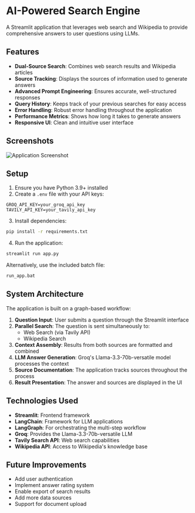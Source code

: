 # AI-Powered Search Engine

A Streamlit application that leverages web search and Wikipedia to provide comprehensive answers to user questions using LLMs.

## Features

- **Dual-Source Search**: Combines web search results and Wikipedia articles
- **Source Tracking**: Displays the sources of information used to generate answers
- **Advanced Prompt Engineering**: Ensures accurate, well-structured responses
- **Query History**: Keeps track of your previous searches for easy access
- **Error Handling**: Robust error handling throughout the application
- **Performance Metrics**: Shows how long it takes to generate answers
- **Responsive UI**: Clean and intuitive user interface

## Screenshots

![Application Screenshot](https://via.placeholder.com/800x450.png?text=AI+Search+Engine+Screenshot)

## Setup

1. Ensure you have Python 3.9+ installed
2. Create a `.env` file with your API keys:
```
GROQ_API_KEY=your_groq_api_key
TAVILY_API_KEY=your_tavily_api_key
```
3. Install dependencies:
```bash
pip install -r requirements.txt
```
4. Run the application:
```bash
streamlit run app.py
```
Alternatively, use the included batch file:
```bash
run_app.bat
```

## System Architecture

The application is built on a graph-based workflow:

1. **Question Input**: User submits a question through the Streamlit interface
2. **Parallel Search**: The question is sent simultaneously to:
   - Web Search (via Tavily API)
   - Wikipedia Search
3. **Context Assembly**: Results from both sources are formatted and combined
4. **LLM Answer Generation**: Groq's Llama-3.3-70b-versatile model processes the context
5. **Source Documentation**: The application tracks sources throughout the process
6. **Result Presentation**: The answer and sources are displayed in the UI

## Technologies Used

- **Streamlit**: Frontend framework
- **LangChain**: Framework for LLM applications
- **LangGraph**: For orchestrating the multi-step workflow
- **Groq**: Provides the Llama-3.3-70b-versatile LLM
- **Tavily Search API**: Web search capabilities
- **Wikipedia API**: Access to Wikipedia's knowledge base

## Future Improvements

- Add user authentication
- Implement answer rating system
- Enable export of search results
- Add more data sources
- Support for document upload 
